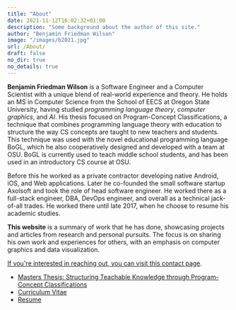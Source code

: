 ```yaml
---
title: "About"
date: 2021-11-12T16:02:32+01:00
description: "Some background about the author of this site."
author: "Benjamin Friedman Wilson"
image: "/images/b2021.jpg"
url: /About/
draft: false
no_dir: true
no_details: true
---
```


**Benjamin Friedman Wilson** is a Software Engineer and a Computer Scientist with a unique blend of real-world experience and theory.
He holds an MS in Computer Science from the School of EECS at Oregon State University, having studied *programming language theory*, *computer graphics*, and *AI*.
His thesis focused on Program-Concept Classifications, a technique that combines programming language theory with education to structure the way CS concepts are taught to new teachers and students.
This technique was used with the novel educational programming language BoGL, which he also cooperatively designed and developed with a team at OSU.
BoGL is currently used to teach middle school students, and has been used in an introductory CS course at OSU.

Before this he worked as a private contractor developing native Android, iOS, and Web applications.
Later he co-founded the small software startup Axolsoft and took the role of head software engineer.
He worked there as a full-stack engineer, DBA, DevOps engineer, and overall as a technical jack-of-all trades.
He worked there until late 2017, when he choose to resume his academic studies.

**This website** is a summary of work that he has done, showcasing projects and articles from research and personal pursuits.
The focus is on sharing his own work and experiences for others, with an emphasis on computer graphics and data visualization.

[If you're interested in reaching out, you can visit this contact page](/contact/).

- [Masters Thesis: Structuring Teachable Knowledge through Program-Concept Classifications](https://ir.library.oregonstate.edu/concern/graduate_thesis_or_dissertations/tq57nz829)
- [Curriculum Vitae](/docs/CV_Ben_Wilson.pdf)
- [Resume](/docs/Resume_Ben_Wilson.pdf)
